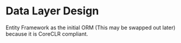 # Data Layer Design

Entity Framework as the initial ORM (This may be swapped out later) because it is CoreCLR compliant.
